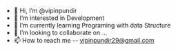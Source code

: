 - 👋 Hi, I’m @vipinpundir
- 👀 I’m interested in Development
- 🌱 I’m currently learning Programing with data Structure
- 💞️ I’m looking to collaborate on ...
- 📫 How to reach me -- vipinpundir29@gmail.com

<!---
vipinpundir/vipinpundir is a ✨ special ✨ repository because its `README.md` (this file) appears on your GitHub profile.
You can click the Preview link to take a look at your changes.
--->

